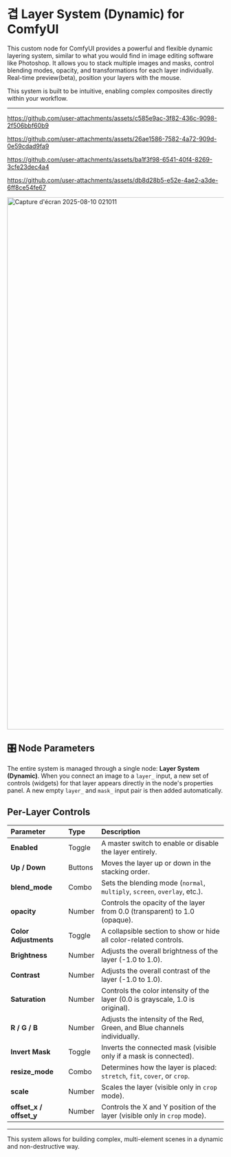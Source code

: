 # 겹 Layer System (Dynamic) for ComfyUI

This custom node for ComfyUI provides a powerful and flexible dynamic layering system, similar to what you would find in image editing software like Photoshop. It allows you to stack multiple images and masks, control blending modes, opacity, and transformations for each layer individually. Real-time preview(beta), position your layers with the mouse.

This system is built to be intuitive, enabling complex composites directly within your workflow.

-----


https://github.com/user-attachments/assets/c585e9ac-3f82-436c-9098-2f506bbf60b9



https://github.com/user-attachments/assets/26ae1586-7582-4a72-909d-0e59cdad9fa9



https://github.com/user-attachments/assets/ba1f3f98-6541-40f4-8269-3cfe23dec4a4



https://github.com/user-attachments/assets/db8d28b5-e52e-4ae2-a3de-6ff8ce54fe67


<img width="2557" height="1235" alt="Capture d'écran 2025-08-10 021011" src="https://github.com/user-attachments/assets/e319a062-5948-47a4-b88d-d8bd348fad95" />




## 🎛️ Node Parameters

The entire system is managed through a single node: **Layer System (Dynamic)**. When you connect an image to a `layer_` input, a new set of controls (widgets) for that layer appears directly in the node's properties panel. A new empty `layer_` and `mask_` input pair is then added automatically.

## Per-Layer Controls

| Parameter | Type | Description |
| :--- | :--- | :--- |
| **Enabled** | Toggle | A master switch to enable or disable the layer entirely. |
| **Up / Down** | Buttons | Moves the layer up or down in the stacking order. |
| **blend_mode** | Combo | Sets the blending mode (`normal`, `multiply`, `screen`, `overlay`, etc.). |
| **opacity** | Number | Controls the opacity of the layer from 0.0 (transparent) to 1.0 (opaque). |
| **Color Adjustments** | Toggle | A collapsible section to show or hide all color-related controls. |
| **Brightness** | Number | Adjusts the overall brightness of the layer (-1.0 to 1.0). |
| **Contrast** | Number | Adjusts the overall contrast of the layer (-1.0 to 1.0). |
| **Saturation** | Number | Controls the color intensity of the layer (0.0 is grayscale, 1.0 is original). |
| **R / G / B** | Number | Adjusts the intensity of the Red, Green, and Blue channels individually. |
| **Invert Mask** | Toggle | Inverts the connected mask (visible only if a mask is connected). |
| **resize_mode** | Combo | Determines how the layer is placed: `stretch`, `fit`, `cover`, or `crop`. |
| **scale** | Number | Scales the layer (visible only in `crop` mode). |
| **offset_x / offset_y** | Number | Controls the X and Y position of the layer (visible only in `crop` mode). |
-----


This system allows for building complex, multi-element scenes in a dynamic and non-destructive way.
